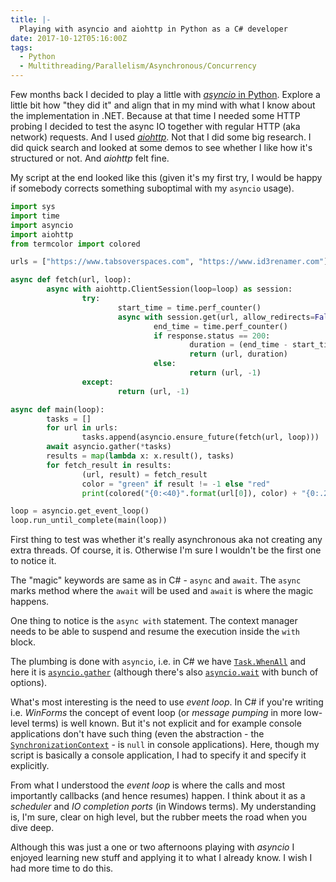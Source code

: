 ```yaml
---
title: |-
  Playing with asyncio and aiohttp in Python as a C# developer  
date: 2017-10-12T05:16:00Z
tags:
  - Python
  - Multithreading/Parallelism/Asynchronous/Concurrency
---
```

Few months back I decided to play a little with [_asyncio_ in Python][1]. Explore a little bit how "they did it" and align that in my mind with what I know about the implementation in .NET. Because at that time I needed some HTTP probing I decided to test the async IO together with regular HTTP (aka network) requests. And I used [_aiohttp_][2]. Not that I did some big research. I did quick search and looked at some demos to see whether I like how it's structured or not. And _aiohttp_ felt fine.

<!-- excerpt -->

My script at the end looked like this (given it's my first try, I would be happy if somebody corrects something suboptimal with my `asyncio` usage).

```python
import sys
import time
import asyncio
import aiohttp
from termcolor import colored

urls = ["https://www.tabsoverspaces.com", "https://www.id3renamer.com"]

async def fetch(url, loop):
        async with aiohttp.ClientSession(loop=loop) as session:
                try:
                        start_time = time.perf_counter()
                        async with session.get(url, allow_redirects=False, timeout=10) as response:
                                end_time = time.perf_counter()
                                if response.status == 200:
                                        duration = (end_time - start_time) * 1000
                                        return (url, duration)
                                else:
                                        return (url, -1)
                except:
                        return (url, -1)

async def main(loop):
        tasks = []
        for url in urls:
                tasks.append(asyncio.ensure_future(fetch(url, loop)))
        await asyncio.gather(*tasks)
        results = map(lambda x: x.result(), tasks)
        for fetch_result in results:
                (url, result) = fetch_result
                color = "green" if result != -1 else "red"
                print(colored("{0:<40}".format(url[0]), color) + "{0:.2f}ms".format(result))

loop = asyncio.get_event_loop()
loop.run_until_complete(main(loop))
```

First thing to test was whether it's really asynchronous aka not creating any extra threads. Of course, it is. Otherwise I'm sure I wouldn't be the first one to notice it.

The "magic" keywords are same as in C# - `async` and `await`. The `async` marks method where the `await` will be used and `await` is where the magic happens. 

One thing to notice is the `async with` statement. The context manager needs to be able to suspend and resume the execution inside the `with` block.

The plumbing is done with `asyncio`, i.e. in C# we have [`Task.WhenAll`][3] and here it is [`asyncio.gather`][4] (although there's also [`asyncio.wait`][5] with bunch of options).

What's most interesting is the need to use _event loop_. In C# if you're writing i.e. _WinForms_ the concept of event loop (or _message pumping_ in more low-level terms) is well known. But it's not explicit and for example console applications don't have such thing (even the abstraction - the [`SynchronizationContext`][6] - is `null` in console applications). Here, though my script is basically a console application, I had to specify it and specify it explicitly. 

From what I understood the _event loop_ is where the calls and most importantly callbacks (and hence resumes) happen. I think about it as a _scheduler_ and _IO completion ports_ (in Windows terms). My understanding is, I'm sure, clear on high level, but the rubber meets the road when you dive deep.

Although this was just a one or two afternoons playing with _asyncio_ I enjoyed learning new stuff and applying it to what I already know. I wish I had more time to do this.

[1]: https://docs.python.org/3/library/asyncio.html
[2]: http://aiohttp.readthedocs.io/en/stable/
[3]: https://msdn.microsoft.com/en-us/library/system.threading.tasks.task.whenall(v=vs.110).aspx
[4]: https://docs.python.org/3/library/asyncio-task.html#asyncio.gather
[5]: https://docs.python.org/3/library/asyncio-task.html#asyncio.wait
[6]: https://msdn.microsoft.com/en-us/library/system.threading.synchronizationcontext(v=vs.110).aspx